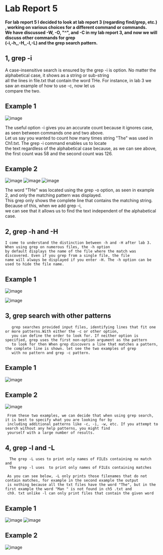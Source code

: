 # Lab Report 5
**For lab report 5 I decided to look at lab report 3 (regarding find/grep, etc.) , working on various 
choices for a different command or commands.**  
**We have discussed -W, -O, "^", and -C in my lab report 3, and now we will discuss other commands for grep   
  (-i,-h,,-H,,-l,-L) and the grep search pattern.**

## 1, grep -i
  A case-insensitive search is ensured by the grep -i is option. No matter the alphabetical case, it shows as a string or sub-string   
  all the lines in file.txt that contain the word THe. For instance, in lab 3 we saw an example of how to use -c, now let us  
  compare the two.  
 ##        Example 1
  ![image](https://user-images.githubusercontent.com/122564368/224576059-1320292a-3a3a-476a-aef7-42a03b73546d.png)
  
  The useful option -i gives you an accurate count because it ignores case, as seen between commands one and two above.  
  Let us say you wanted to count how many times string "The" was used in Ch1.txt. The grep -i command enables us to locate  
  the text regardless of the alphabetical case because, as we can see above, the first count was 58 and the second count was 126.

 ##        Example 2
![image](https://user-images.githubusercontent.com/122564368/224576488-1e449427-6598-4b83-8a39-f40e9a0942e1.png)
![image](https://user-images.githubusercontent.com/122564368/224576512-1d03e48a-dd50-4c3b-81c4-a9d310d21d76.png)
![image](https://user-images.githubusercontent.com/122564368/224576559-32880b95-f1f0-4eca-9562-d2ed40e763f8.png)
 
The word "THe" was located using the grep -o option, as seen in example 2, and only the matching pattern was displayed.   
This grep only shows the complete line that contains the matching string. Because of this, when we add grep -i,   
we can see that it allows us to find the text independent of the alphabetical case.   

## 2, grep -h and -H
    I come to understand the distinction between -h and -H after lab 3. When using grep on numerous files, the -h option   
    by default displays the name of the file where the match was discovered. Even if you grep from a single file, the file   
    name will always be displayed if you enter -H. The -h option can be used to hide the file name.

 ##        Example 1
![image](https://user-images.githubusercontent.com/122564368/224578564-c64855a8-aff1-4605-82e9-afc3239c08a5.png)


![image](https://user-images.githubusercontent.com/122564368/224578584-9eb1e088-c740-4fc2-a75f-5f787a416526.png)

## 3, grep search with other patterns 
       grep searches provided input files, identifying lines that fit one or more patterns.With either the -c or other option,   
       you can define the order to look for. If neither option is specified, grep uses the first non-option argument as the pattern   
       to look for then When grep discovers a line that matches a pattern, the complete line is shown. let see the two examples of grep  
       with no pattern and grep -c pattern. 

 ##        Example 1  
 ![image](https://user-images.githubusercontent.com/122564368/224580897-f1ee5a4a-ef44-4f55-902d-8c58ef96fa1b.png)

 ##        Example 2
 ![image](https://user-images.githubusercontent.com/122564368/224580934-492aa626-78c4-4fbe-af34-7c7a304392d9.png)
 
     From these two examples, we can decide that when using grep search, it is best to specify what you are looking for by   
     including additional patterns like -c, -i, -w, etc. If you attempt to search without any help patterns, you might find   
     yourself with a large number of results. 
   
 ## 4, grep -l and -L  
 
      The grep -L uses to print only names of FILEs containing no match and   
      The grep -l uses  to print only names of FILEs containing matches
      
     As you can see below, -L only prints those filenames that do not contain matches, for example in the second example the output  
     is nothing because all the txt files have the word "The", but in the first example the word "Man " is not found in ch5 .txt and   
     ch9. txt unlike -l can only print files that contain the given word  
     
 ##        Example 1
![image](https://user-images.githubusercontent.com/122564368/224582307-b061bc6c-19e4-4d9f-8c13-b5a7666b425f.png)
![image](https://user-images.githubusercontent.com/122564368/224582344-2bf41700-e951-4605-88c3-1954644bc13c.png)

 ##        Example 2
![image](https://user-images.githubusercontent.com/122564368/224582401-17cd99c9-46cc-417e-8a41-4132892217cf.png)














 
  

 

